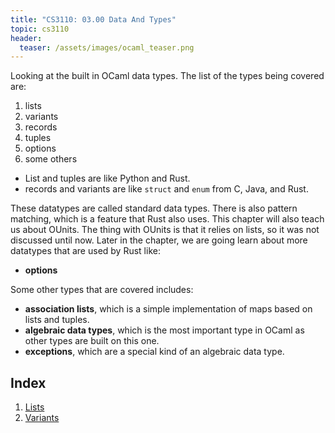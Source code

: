 ```yaml
---
title: "CS3110: 03.00 Data And Types"
topic: cs3110
header:
  teaser: /assets/images/ocaml_teaser.png
---
```


Looking at the built in OCaml data types. The list of the types being covered are:

1. lists
2. variants
3. records
4. tuples
5. options
6. some others

- List and tuples are like Python and Rust.
- records and variants are like `struct` and `enum` from C, Java, and Rust.

These datatypes are called standard data types. There is also pattern matching, which is a feature that Rust also uses. This chapter will also teach us about OUnits. The thing with OUnits is that it relies on lists, so it was not discussed until now. Later in the chapter, we are going learn about more datatypes that are used by Rust like:

- **options**

Some other types that are covered includes:

- **association lists**, which is a simple implementation of maps based on lists and tuples.
- **algebraic data types**, which is the most important type in OCaml as other types are built on this one.
- **exceptions**, which are a special kind of an algebraic data type.

## Index

1. [Lists](ch03_01_lists.md)
2. [Variants](ch03_02_variants.md)
